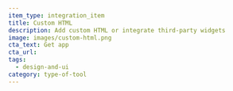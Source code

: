 ```yaml
---
item_type: integration_item
title: Custom HTML
description: Add custom HTML or integrate third-party widgets
image: images/custom-html.png
cta_text: Get app
cta_url:
tags:
  - design-and-ui
category: type-of-tool
---
```

